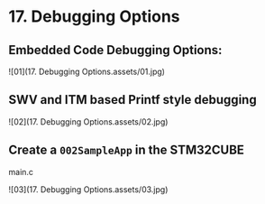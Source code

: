 # 17. Debugging Options



## Embedded Code Debugging Options:

![01](17. Debugging Options.assets/01.jpg)

## SWV and ITM based Printf style debugging

![02](17. Debugging Options.assets/02.jpg)

## Create a `002SampleApp` in the STM32CUBE

main.c

![03](17. Debugging Options.assets/03.jpg)